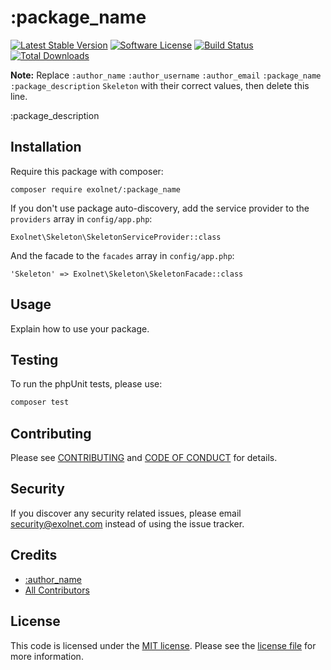 # :package_name

[![Latest Stable Version](https://poser.pugx.org/eXolnet/:package_name/v/stable?format=flat-square)](https://packagist.org/packages/eXolnet/:package_name)
[![Software License](https://img.shields.io/badge/license-MIT-brightgreen.svg?style=flat-square)](LICENSE)
[![Build Status](https://img.shields.io/github/workflow/status/eXolnet/:package_name/tests?label=tests&style=flat-square)](https://github.com/eXolnet/:package_name/actions?query=workflow%3Atests)
[![Total Downloads](https://img.shields.io/packagist/dt/eXolnet/:package_name.svg?style=flat-square)](https://packagist.org/packages/eXolnet/:package_name)

**Note:** Replace ```:author_name``` ```:author_username``` ```:author_email``` ```:package_name``` ```:package_description``` ```Skeleton``` with their correct values, then delete this line.

:package_description

## Installation

Require this package with composer:

```
composer require exolnet/:package_name
```

If you don't use package auto-discovery, add the service provider to the ``providers`` array in `config/app.php`:

```
Exolnet\Skeleton\SkeletonServiceProvider::class
```

And the facade to the ``facades`` array in `config/app.php`: 

```
'Skeleton' => Exolnet\Skeleton\SkeletonFacade::class
```

## Usage

Explain how to use your package.

## Testing

To run the phpUnit tests, please use:

``` bash
composer test
```

## Contributing

Please see [CONTRIBUTING](CONTRIBUTING.md) and [CODE OF CONDUCT](CODE_OF_CONDUCT.md) for details.

## Security

If you discover any security related issues, please email security@exolnet.com instead of using the issue tracker.

## Credits

- [:author_name](https://github.com/:author_username)
- [All Contributors](../../contributors)

## License

This code is licensed under the [MIT license](http://choosealicense.com/licenses/mit/). 
Please see the [license file](LICENSE) for more information.
